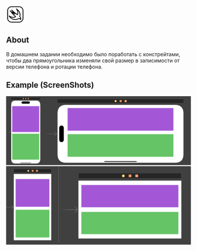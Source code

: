 ![image Alt](https://github.com/waycleef/Rectangles/blob/main/icons8-стриж-50.png)
## About

В домашнем задании необходимо было поработать с констрейтами, чтобы два прямоугольника изменяли свой размер в записимости от версии телефона и ротации телефона.

## Example (ScreenShots)
![IPhone14ProMax](https://github.com/waycleef/Rectangles/blob/main/14ipshonepromax.png)
![IPhoneSE](https://github.com/waycleef/Rectangles/blob/main/ipshonese.png)

